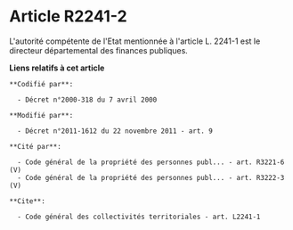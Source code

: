 # Article R2241-2

L'autorité compétente de l'Etat mentionnée à l'article L. 2241-1 est le directeur départemental des finances publiques.

**Liens relatifs à cet article**

	**Codifié par**:

	  - Décret n°2000-318 du 7 avril 2000

	**Modifié par**:

	  - Décret n°2011-1612 du 22 novembre 2011 - art. 9

	**Cité par**:

	  - Code général de la propriété des personnes publ... - art. R3221-6 (V)
	  - Code général de la propriété des personnes publ... - art. R3222-3 (V)

	**Cite**:

	  - Code général des collectivités territoriales - art. L2241-1
